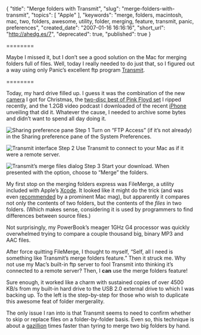 {
  "title": "Merge folders with Transmit",
  "slug": "merge-folders-with-transmit",
  "topics": [
    "Apple"
  ],
  "keywords": "merge, folders, macintosh, mac, two, folders, awesome, utility, folder, merging, feature, transmit, panic, preferences",
  "created_date": "2007-01-16 16:16:16",
  "short_url": "http://ahedg.es/7",
  "deprecated": true,
  "published": true
}

========

Maybe I missed it, but I don’t see a good solution on the Mac for merging folders full of files. Well, today I really needed to do just that, so I figured out a way using only Panic’s excellent ftp program [Transmit](http://www.panic.com/transmit/).

========

Today, my hard drive filled up. I guess it was the combination of the new [camera](http://www.dpreview.com/news/0607/06071905panasonicfz50.asp) I got for Christmas, the [two-disc best of Pink Floyd set](http://phobos.apple.com/WebObjects/MZStore.woa/wa/viewAlbum?id=75022496&s=143441) I ripped recently, and the 1.2GB video podcast I downloaded of the recent [iPhone](http://www.apple.com/iphone/) unveiling that did it. Whatever the cause, I needed to archive some bytes and didn’t want to spend all day doing it.

<div class="photo-left">
    <p>
        <img src="https://segdeha.com/blog/assets/img/system_prefs.png" alt="Sharing preference pane">
        Step 1 Turn on “FTP Access” (if it’s not already) in the Sharing preference pane of the System Preferences.
    </p>
    <p>
        <img src="https://segdeha.com/blog/assets/img/transmit.png" alt="Transmit interface">
        Step 2 Use Transmit to connect to your Mac as if it were a remote server.
    </p>
    <p>
        <img src="https://segdeha.com/blog/assets/img/merge_panel.png" alt="Transmit’s merge files dialog">
        Step 3 Start your download. When presented with the option, choose to “Merge” the folders.
    </p>
</div>

My first stop on the merging folders express was FileMerge, a utility included with Apple’s [Xcode](http://www.apple.com/macosx/features/xcode/). It looked like it might do the trick (and was even [recommended](http://www.macworld.com/weblogs/macosxhints/2006/03/cmpfldr/) by a prominent Mac mag), but apparently it compares not only the contents of two folders, but the contents of the _files_ in two folders. (Which makes sense, considering it is used by programmers to find differences between source files.)

Not surprisingly, my PowerBook’s meager 1GHz G4 processor was quickly overwhelmed trying to compare a couple thousand big, binary MP3 and AAC files.

After force quitting FileMerge, I thought to myself, “Self, all I need is something like Transmit’s merge folders feature.” Then it struck me. Why not use my Mac’s built-in ftp server to fool Transmit into thinking it’s connected to a remote server? Then, I **can** use the merge folders feature!

Sure enough, it worked like a charm with sustained copies of over 4500 KB/s from my built-in hard drive to the USB 2.0 external drive to which I was backing up. To the left is the step-by-step for those who wish to duplicate this awesome feat of folder mergerality.

The only issue I ran into is that Transmit seems to need to confirm whether to skip or replace files on a folder-by-folder basis. Even so, this technique is about a [gazillion](http://en.wikipedia.org/wiki/Gazillion) times faster than tyring to merge two big folders by hand.
